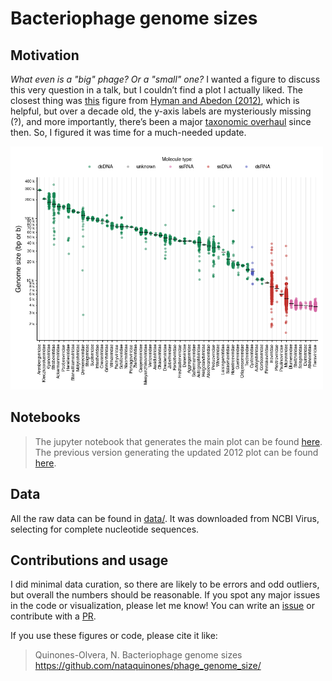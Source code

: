 # Bacteriophage genome sizes

## Motivation
_What even is a "big" phage? Or a "small" one?_ I wanted a figure to discuss this very question in a talk, but I couldn’t find a plot I actually liked. The closest thing was [this](https://cdn.ncbi.nlm.nih.gov/pmc/blobs/41af/3820453/6e59e77cc92a/SCIENTIFICA2012-734023.002.jpg) figure from [Hyman and Abedon (2012)](https://pmc.ncbi.nlm.nih.gov/articles/PMC3820453/), which is helpful, but over a decade old, the y-axis labels are mysteriously missing (?), and more importantly, there’s been a major [taxonomic overhaul](https://pmc.ncbi.nlm.nih.gov/articles/PMC9868039/) since then. So, I figured it was time for a much-needed update.

<img src='data/pngs/2025.png' width="500">


## Notebooks
> The jupyter notebook that generates the main plot can be found [here](2025.ipynb).
> The previous version generating the updated 2012 plot can be found [here](2022.ipynb).

## Data
All the raw data can be found in [data/](data/). It was downloaded from NCBI Virus, selecting for complete nucleotide sequences.

## Contributions and usage
I did minimal data curation, so there are likely to be errors and odd outliers, but overall the numbers should be reasonable. If you spot any major issues in the code or visualization, please let me know! You can write an [issue](https://github.com/nataquinones/phage_genome_size/issues) or contribute with a [PR](https://github.com/nataquinones/phage_genome_size/pulls).

If you use these figures or code, please cite it like:
> Quinones-Olvera, N. Bacteriophage genome sizes https://github.com/nataquinones/phage_genome_size/

